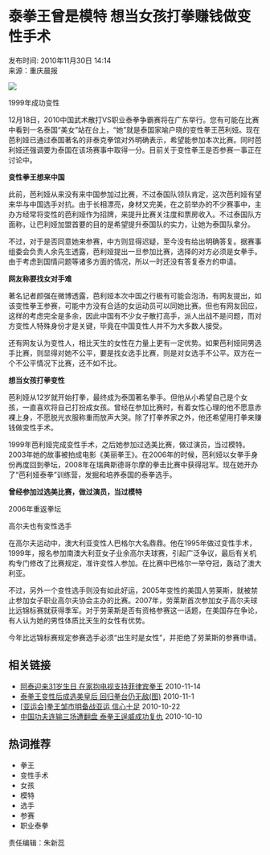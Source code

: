 # 泰拳王曾是模特 想当女孩打拳赚钱做变性手术

发布时间: 2010年11月30日 14:14  
来源：重庆晨报

![](http://sports.cntv.cn/20101130/images/1291097662316_43899676.jpg)

1999年成功变性

12月18日，2010中国武术散打VS职业泰拳争霸赛将在广东举行。您有可能在比赛中看到一名泰国“美女”站在台上，“她”就是泰国家喻户晓的变性拳王芭利娅。现在芭利娅已通过泰国著名的非泰克拳馆对外明确表示，希望能参加本次比赛。同时芭利娅还强调要为泰国在该场赛事中取得一分。目前关于变性拳王是否参赛一事正在讨论中。

**变性拳王想来中国**

此前，芭利娅从来没有来中国参加过比赛，不过泰国队领队肯定，这次芭利娅有望来华与中国选手对抗。由于长相漂亮，身材又完美，在之前举办的不少赛事中，主办方经常将变性的芭利娅作为招牌，来提升比赛关注度和票房收入。不过泰国队方面称，让巴利娅加盟首要的目的是希望提升泰国队的实力，让她为泰国队拿分。

不过，对于是否同意她来参赛，中方则显得迟疑，至今没有给出明确答复。据赛事组委会负责人余先生透露，芭利娅提出一旦参加比赛，选择的对方必须是女拳手。由于考虑到国情问题等诸多方面的情况，所以一时还没有答复泰方的申请。

**网友称要找女对手难**

著名记者颜强在微博透露，芭利娅本次中国之行极有可能会泡汤，有网友提出，如该变性拳王参赛，可能中方没有合适的女运动员可以同她比赛。但也有网友回应，这样的考虑完全是多余，因此中国有不少女子散打高手，派人出战不是问题，而对方变性人特殊身份才是关键，毕竟在中国变性人并不为大多数人接受。

还有网友认为变性人，相比天生的女性在力量上更有一定优势。如果芭利娅同男选手比赛，则显得对她不公平，要是找女选手比赛，则是对女选手不公平。双方在一个不公平情况下比赛，还不如不比。

**想当女孩打拳变性**

芭利娅从12岁就开始打拳，最终成为泰国著名拳手。但他从小希望自己是个女孩，一直喜欢将自己打扮成女孩。曾经在参加比赛时，有着女性心理的他不愿意赤裸上身，不愿脱光衣服称重而放声大哭。除了打拳养家之外，他还希望用打拳来赚钱做变性手术。

1999年芭利娅完成变性手术，之后她参加过选美比赛，做过演员，当过模特。2003年她的故事被拍成电影《美丽拳王》。在2006年的时候，芭利娅以女拳手身份再度回到拳坛，2008年在瑞典斯德哥尔摩的拳击比赛中获得冠军。现在她开办了“芭利娅泰拳”训练营，发掘和培养泰国的泰拳选手。

**曾经参加过选美比赛，做过演员，当过模特**

2006年重返拳坛

高尔夫也有变性选手

在高尔夫运动中，澳大利亚变性人巴格尔大名鼎鼎。他在1995年做过变性手术，1999年，报名参加南澳大利亚女子业余高尔夫球赛，引起广泛争议，最后有关机构专门修改了比赛规定，准许变性人参加。在比赛中巴格尔一举夺冠，轰动了澳大利亚。

不过，另外一个变性选手则没有如此好运，2005年变性的美国人劳莱斯，就被禁止参加女子职业高尔夫协会主办的比赛。2007年，劳莱斯首次参加女子高尔夫球比远锦标赛就获得季军。对于劳莱斯是否有资格参赛这一话题，在美国存在争论，有人认为她的男性体质比天生的女性有优势。

今年比远锦标赛规定参赛选手必须“出生时是女性”，并拒绝了劳莱斯的参赛申请。

## 相关链接

- [阿泰迎来31岁生日 在家抱电视支持菲律宾拳王](http://sports.cntv.cn/20101114/102148.shtml) 2010-11-14
- [泰拳王变性后成选美皇后 回归拳台仍无敌(图)](http://sports.cntv.cn/20101101/101052.shtml) 2010-11-1
- [\[亚运会\]拳王邹市明备战亚运 信心十足](http://sports.cntv.cn/20101022/100593.shtml) 2010-10-22
- [中国功夫连输三场遭翻盘 泰拳王逞威成功复仇](http://sports.cntv.cn/20101010/100529.shtml) 2010-10-10

## 热词推荐

- 拳王
- 变性手术
- 女孩
- 模特
- 选手
- 参赛
- 职业泰拳

责任编辑：朱新蕊